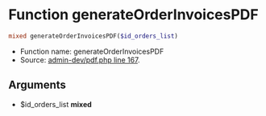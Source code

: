 Function generateOrderInvoicesPDF
===========================





```php
mixed generateOrderInvoicesPDF($id_orders_list)
```

* Function name: generateOrderInvoicesPDF
* Source: [admin-dev/pdf.php line 167](https://github.com/PrestaShop/PrestaShop/blob/1.5.0.2/admin-dev/pdf.php#L167).

Arguments
---------

* $id_orders_list **mixed**


